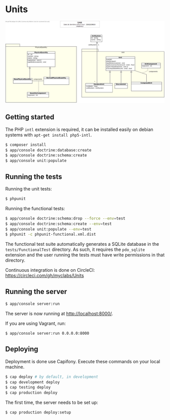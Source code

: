 # Units

![UML diagram](docs/UML.jpg)

## Getting started

The PHP `intl` extension is required, it can be installed easily on debian systems with `apt-get install php5-intl`.

```bash
$ composer install
$ app/console doctrine:database:create
$ app/console doctrine:schema:create
$ app/console unit:populate
```

## Running the tests

Running the unit tests:

```bash
$ phpunit
```

Running the functional tests:

```bash
$ app/console doctrine:schema:drop --force --env=test
$ app/console doctrine:schema:create --env=test
$ app/console unit:populate --env=test
$ phpunit -c phpunit-functional.xml.dist
```

The functional test suite automatically generates a SQLite database in the `tests/FunctionalTest` directory.
As such, it requires the `pdo_sqlite` extension and the user running the
tests must have write permissions in that directory.

Continuous integration is done on CircleCI: https://circleci.com/gh/myclabs/Units

## Running the server

```bash
$ app/console server:run
```

The server is now running at [http://localhost:8000/](http://localhost:8000/).

If you are using Vagrant, run:

```bash
$ app/console server:run 0.0.0.0:8000
```

## Deploying

Deployment is done use Capifony. Execute these commands on your local machine.

```bash
$ cap deploy # by default, in development
$ cap development deploy
$ cap testing deploy
$ cap production deploy
```

The first time, the server needs to be set up:

```bash
$ cap production deploy:setup
```
